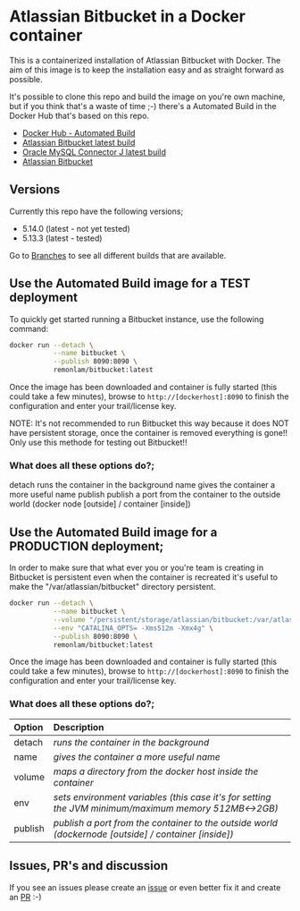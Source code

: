 # Atlassian Bitbucket in a Docker container

This is a containerized installation of Atlassian Bitbucket with Docker.
The aim of this image is to keep the installation easy and as straight forward as possible.

It's possible to clone this repo and build the image on you're own machine, but if you think that's a waste of time ;-) there's a Automated Build in the Docker Hub that's based on this repo.

* [Docker Hub - Automated Build](https://hub.docker.com/r/containerstack/bitbucket/)
* [Atlassian Bitbucket latest build](https://confluence.atlassian.com/bitbucketserver/bitbucket-server-release-notes-872139866.html)
* [Oracle MySQL Connector J latest build](http://dev.mysql.com/downloads/connector/j/)
* [Atlassian Bitbucket](https://www.atlassian.com/software/bitbucket)

## Versions
Currently this repo have the following versions;
* 5.14.0 (latest - not yet tested)
* 5.13.3 (latest - tested)

Go to [Branches](https://github.com/remonlam/docker-bitbucket/branches) to see all different builds that are available.

## Use the Automated Build image for a TEST deployment

To quickly get started running a Bitbucket instance, use the following command:
```bash
docker run --detach \
           --name bitbucket \
           --publish 8090:8090 \
           remonlam/bitbucket:latest
```

Once the image has been downloaded and container is fully started (this could take a few minutes), browse to `http://[dockerhost]:8090` to finish the configuration and enter your trail/license key.

NOTE: It's not recommended to run Bitbucket this way because it does NOT have persistent storage, once the container is removed everything is gone!!
      Only use this methode for testing out Bitbucket!!

### What does all these options do?;
detach          runs the container in the background
name            gives the container a more useful name
publish         publish a port from the container to the outside world (docker node [outside] / container [inside])


## Use the Automated Build image for a PRODUCTION deployment;

In order to make sure that what ever you or you're team is creating in Bitbucket is persistent even when the container is recreated it's useful to make the "/var/atlassian/bitbucket" directory persistent.
```bash
docker run --detach \
           --name bitbucket \
           --volume "/persistent/storage/atlassian/bitbucket:/var/atlassian/bitbucket" \
           --env "CATALINA_OPTS= -Xms512m -Xmx4g" \
           --publish 8090:8090 \
           remonlam/bitbucket:latest
```

Once the image has been downloaded and container is fully started (this could take a few minutes), browse to `http://[dockerhost]:8090` to finish the configuration and enter your trail/license key.

### What does all these options do?;
| Option| Description|
| :------------- |:-------------|
|detach|*runs the container in the background*|
|name|*gives the container a more useful name*|
|volume|*maps a directory from the docker host inside the container*|
|env|*sets environment variables (this case it's for setting the JVM minimum/maximum memory 512MB<->2GB)*|
|publish|*publish a port from the container to the outside world (dockernode [outside] / container [inside])*|



## Issues, PR's and discussion

If you see an issues please create an [issue](https://github.com/remonlam/docker-bitbucket/issues/new) or even better fix it and create an [PR](https://github.com/remonlam/docker-bitbucket/compare) :-)
